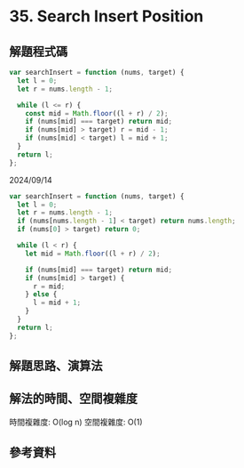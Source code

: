 # 35. Search Insert Position

## 解題程式碼

```javascript
var searchInsert = function (nums, target) {
  let l = 0;
  let r = nums.length - 1;

  while (l <= r) {
    const mid = Math.floor((l + r) / 2);
    if (nums[mid] === target) return mid;
    if (nums[mid] > target) r = mid - 1;
    if (nums[mid] < target) l = mid + 1;
  }
  return l;
};
```

2024/09/14

```javascript
var searchInsert = function (nums, target) {
  let l = 0;
  let r = nums.length - 1;
  if (nums[nums.length - 1] < target) return nums.length;
  if (nums[0] > target) return 0;

  while (l < r) {
    let mid = Math.floor((l + r) / 2);

    if (nums[mid] === target) return mid;
    if (nums[mid] > target) {
      r = mid;
    } else {
      l = mid + 1;
    }
  }
  return l;
};
```

## 解題思路、演算法

## 解法的時間、空間複雜度

時間複雜度: O(log n)
空間複雜度: O(1)

## 參考資料
